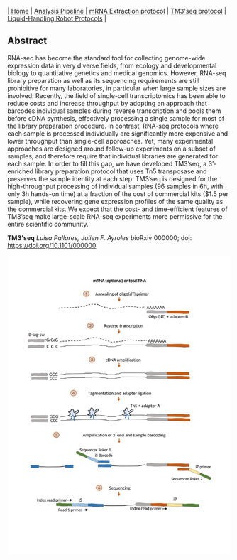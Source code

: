 \| [Home](index) \| [Analysis Pipeline](pipeline) \| [mRNA Extraction protocol](mrna_extraction) \| [TM3'seq protocol](tm3seq_protocol) \| [Liquid-Handling Robot Protocols](robot_protocols) \|

## Abstract

RNA-seq has become the standard tool for collecting genome-wide expression data in very diverse fields, from ecology and developmental biology to quantitative genetics and medical genomics. However, RNA-seq library preparation as well as its sequencing requirements are still prohibitive for many laboratories, in particular when large sample sizes are involved. Recently, the field of single-cell transcriptomics has been able to reduce costs and increase throughput by adopting an approach that barcodes individual samples during reverse transcription and pools them before cDNA synthesis, effectively processing a single sample for most of the library preparation procedure. In contrast, RNA-seq protocols where each sample is processed individually are significantly more expensive and lower throughput than single-cell approaches. Yet, many experimental approaches are designed around follow-up experiments on a subset of samples, and therefore require that individual libraries are generated for each sample. In order to fill this gap, we have developed TM3’seq, a 3’-enriched library preparation protocol that uses Tn5 transposase and preserves the sample identity at each step. TM3’seq is designed for the high-throughput processing of individual samples (96 samples in 6h, with only 3h hands-on time) at a fraction of the cost of commercial kits ($1.5 per sample), while recovering gene expression profiles of the same quality as the commercial kits. We expect that the cost- and time-efficient features of TM3’seq make large-scale RNA-seq experiments more permissive for the entire scientific community.

**TM3'seq**
_Luisa Pallares, Julien F. Ayroles_
bioRxiv 000000; doi: <https://doi.org/10.1101/000000>

[![Figure describing the protocol](FigureDescribingProtocol.png)](FigureDescribingProtocol.pdf)
